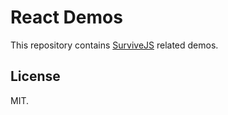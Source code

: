 # React Demos

This repository contains [SurviveJS](http://survivejs.com/) related demos.

## License

MIT.

